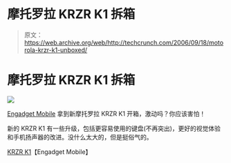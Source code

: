 # 摩托罗拉 KRZR K1 拆箱

> 原文：<https://web.archive.org/web/http://techcrunch.com/2006/09/18/motorola-krzr-k1-unboxed/>

# 摩托罗拉 KRZR K1 拆箱

![](img/87b201f84f65eea57240000b56356558.png)

[Engadget Mobile](https://web.archive.org/web/20130627213746/http://www.engadgetmobile.com/2006/09/17/the-boy-genius-report-unboxing-the-motorola-krzr-k1/) 拿到新摩托罗拉 KRZR K1 开箱，激动吗？你应该害怕！

新的 KRZR K1 有一些升级，包括更容易使用的键盘(不再突出)，更好的视觉体验和手机扬声器的改进。没什么太大的，但是挺俗气的。

[KRZR K1](https://web.archive.org/web/20130627213746/http://www.engadgetmobile.com/2006/09/17/the-boy-genius-report-unboxing-the-motorola-krzr-k1/)【Engadget Mobile】